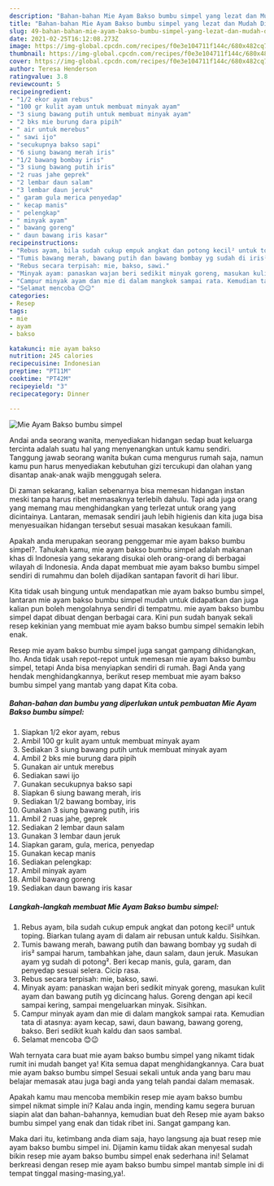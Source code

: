 ```yaml
---
description: "Bahan-bahan Mie Ayam Bakso bumbu simpel yang lezat dan Mudah Dibuat"
title: "Bahan-bahan Mie Ayam Bakso bumbu simpel yang lezat dan Mudah Dibuat"
slug: 49-bahan-bahan-mie-ayam-bakso-bumbu-simpel-yang-lezat-dan-mudah-dibuat
date: 2021-02-25T16:12:08.273Z
image: https://img-global.cpcdn.com/recipes/f0e3e104711f144c/680x482cq70/mie-ayam-bakso-bumbu-simpel-foto-resep-utama.jpg
thumbnail: https://img-global.cpcdn.com/recipes/f0e3e104711f144c/680x482cq70/mie-ayam-bakso-bumbu-simpel-foto-resep-utama.jpg
cover: https://img-global.cpcdn.com/recipes/f0e3e104711f144c/680x482cq70/mie-ayam-bakso-bumbu-simpel-foto-resep-utama.jpg
author: Teresa Henderson
ratingvalue: 3.8
reviewcount: 5
recipeingredient:
- "1/2 ekor ayam rebus"
- "100 gr kulit ayam untuk membuat minyak ayam"
- "3 siung bawang putih untuk membuat minyak ayam"
- "2 bks mie burung dara pipih"
- " air untuk merebus"
- " sawi ijo"
- "secukupnya bakso sapi"
- "6 siung bawang merah iris"
- "1/2 bawang bombay iris"
- "3 siung bawang putih iris"
- "2 ruas jahe geprek"
- "2 lembar daun salam"
- "3 lembar daun jeruk"
- " garam gula merica penyedap"
- " kecap manis"
- " pelengkap"
- " minyak ayam"
- " bawang goreng"
- " daun bawang iris kasar"
recipeinstructions:
- "Rebus ayam, bila sudah cukup empuk angkat dan potong kecil² untuk toping. Biarkan tulang ayam di dalam air rebusan untuk kaldu. Sisihkan."
- "Tumis bawang merah, bawang putih dan bawang bombay yg sudah di iris² sampai harum, tambahkan jahe, daun salam, daun jeruk. Masukan ayam yg sudah di potong². Beri kecap manis, gula, garam, dan penyedap sesuai selera. Cicip rasa."
- "Rebus secara terpisah: mie, bakso, sawi."
- "Minyak ayam: panaskan wajan beri sedikit minyak goreng, masukan kulit ayam dan bawang putih yg dicincang halus. Goreng dengan api kecil sampai kering, sampai mengeluarkan minyak. Sisihkan."
- "Campur minyak ayam dan mie di dalam mangkok sampai rata. Kemudian tata di atasnya: ayam kecap, sawi, daun bawang, bawang goreng, bakso. Beri sedikit kuah kaldu dan saos sambal."
- "Selamat mencoba 😊😉"
categories:
- Resep
tags:
- mie
- ayam
- bakso

katakunci: mie ayam bakso 
nutrition: 245 calories
recipecuisine: Indonesian
preptime: "PT11M"
cooktime: "PT42M"
recipeyield: "3"
recipecategory: Dinner

---
```



![Mie Ayam Bakso bumbu simpel](https://img-global.cpcdn.com/recipes/f0e3e104711f144c/680x482cq70/mie-ayam-bakso-bumbu-simpel-foto-resep-utama.jpg)

Andai anda seorang wanita, menyediakan hidangan sedap buat keluarga tercinta adalah suatu hal yang menyenangkan untuk kamu sendiri. Tanggung jawab seorang  wanita bukan cuma mengurus rumah saja, namun kamu pun harus menyediakan kebutuhan gizi tercukupi dan olahan yang disantap anak-anak wajib menggugah selera.

Di zaman  sekarang, kalian sebenarnya bisa memesan hidangan instan meski tanpa harus ribet memasaknya terlebih dahulu. Tapi ada juga orang yang memang mau menghidangkan yang terlezat untuk orang yang dicintainya. Lantaran, memasak sendiri jauh lebih higienis dan kita juga bisa menyesuaikan hidangan tersebut sesuai masakan kesukaan famili. 



Apakah anda merupakan seorang penggemar mie ayam bakso bumbu simpel?. Tahukah kamu, mie ayam bakso bumbu simpel adalah makanan khas di Indonesia yang sekarang disukai oleh orang-orang di berbagai wilayah di Indonesia. Anda dapat membuat mie ayam bakso bumbu simpel sendiri di rumahmu dan boleh dijadikan santapan favorit di hari libur.

Kita tidak usah bingung untuk mendapatkan mie ayam bakso bumbu simpel, lantaran mie ayam bakso bumbu simpel mudah untuk didapatkan dan juga kalian pun boleh mengolahnya sendiri di tempatmu. mie ayam bakso bumbu simpel dapat dibuat dengan berbagai cara. Kini pun sudah banyak sekali resep kekinian yang membuat mie ayam bakso bumbu simpel semakin lebih enak.

Resep mie ayam bakso bumbu simpel juga sangat gampang dihidangkan, lho. Anda tidak usah repot-repot untuk memesan mie ayam bakso bumbu simpel, tetapi Anda bisa menyiapkan sendiri di rumah. Bagi Anda yang hendak menghidangkannya, berikut resep membuat mie ayam bakso bumbu simpel yang mantab yang dapat Kita coba.

<!--inarticleads1-->

##### Bahan-bahan dan bumbu yang diperlukan untuk pembuatan Mie Ayam Bakso bumbu simpel:

1. Siapkan 1/2 ekor ayam, rebus
1. Ambil 100 gr kulit ayam untuk membuat minyak ayam
1. Sediakan 3 siung bawang putih untuk membuat minyak ayam
1. Ambil 2 bks mie burung dara pipih
1. Gunakan  air untuk merebus
1. Sediakan  sawi ijo
1. Gunakan secukupnya bakso sapi
1. Siapkan 6 siung bawang merah, iris
1. Sediakan 1/2 bawang bombay, iris
1. Gunakan 3 siung bawang putih, iris
1. Ambil 2 ruas jahe, geprek
1. Sediakan 2 lembar daun salam
1. Gunakan 3 lembar daun jeruk
1. Siapkan  garam, gula, merica, penyedap
1. Gunakan  kecap manis
1. Sediakan  pelengkap:
1. Ambil  minyak ayam
1. Ambil  bawang goreng
1. Sediakan  daun bawang iris kasar




<!--inarticleads2-->

##### Langkah-langkah membuat Mie Ayam Bakso bumbu simpel:

1. Rebus ayam, bila sudah cukup empuk angkat dan potong kecil² untuk toping. Biarkan tulang ayam di dalam air rebusan untuk kaldu. Sisihkan.
1. Tumis bawang merah, bawang putih dan bawang bombay yg sudah di iris² sampai harum, tambahkan jahe, daun salam, daun jeruk. Masukan ayam yg sudah di potong². Beri kecap manis, gula, garam, dan penyedap sesuai selera. Cicip rasa.
1. Rebus secara terpisah: mie, bakso, sawi.
1. Minyak ayam: panaskan wajan beri sedikit minyak goreng, masukan kulit ayam dan bawang putih yg dicincang halus. Goreng dengan api kecil sampai kering, sampai mengeluarkan minyak. Sisihkan.
1. Campur minyak ayam dan mie di dalam mangkok sampai rata. Kemudian tata di atasnya: ayam kecap, sawi, daun bawang, bawang goreng, bakso. Beri sedikit kuah kaldu dan saos sambal.
1. Selamat mencoba 😊😉




Wah ternyata cara buat mie ayam bakso bumbu simpel yang nikamt tidak rumit ini mudah banget ya! Kita semua dapat menghidangkannya. Cara buat mie ayam bakso bumbu simpel Sesuai sekali untuk anda yang baru mau belajar memasak atau juga bagi anda yang telah pandai dalam memasak.

Apakah kamu mau mencoba membikin resep mie ayam bakso bumbu simpel nikmat simple ini? Kalau anda ingin, mending kamu segera buruan siapin alat dan bahan-bahannya, kemudian buat deh Resep mie ayam bakso bumbu simpel yang enak dan tidak ribet ini. Sangat gampang kan. 

Maka dari itu, ketimbang anda diam saja, hayo langsung aja buat resep mie ayam bakso bumbu simpel ini. Dijamin kamu tiidak akan menyesal sudah bikin resep mie ayam bakso bumbu simpel enak sederhana ini! Selamat berkreasi dengan resep mie ayam bakso bumbu simpel mantab simple ini di tempat tinggal masing-masing,ya!.

